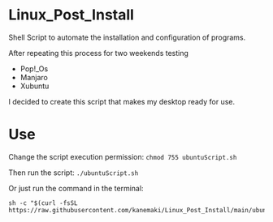 # Linux_Post_Install
Shell Script to automate the installation and configuration of programs.

After repeating this process for two weekends testing 
- Pop!_Os
- Manjaro
- Xubuntu

I decided to create this script that makes my desktop ready for use.

# Use
Change the script execution permission: ```chmod 755 ubuntuScript.sh```

Then run the script: ```./ubuntuScript.sh```

Or just run the command in the terminal:
```shell
sh -c "$(curl -fsSL https://raw.githubusercontent.com/kanemaki/Linux_Post_Install/main/ubuntuScript.sh)"
```
